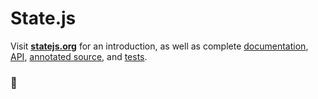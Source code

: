 # State.js

Visit **[statejs.org](http://statejs.org/)** for an introduction, as well as complete [documentation](http://statejs.org/docs/), [API](http://statejs.org/api/), [annotated source](http://statejs.org/source), and [tests](http://statejs.org/tests/).

### &#x1f44b;
